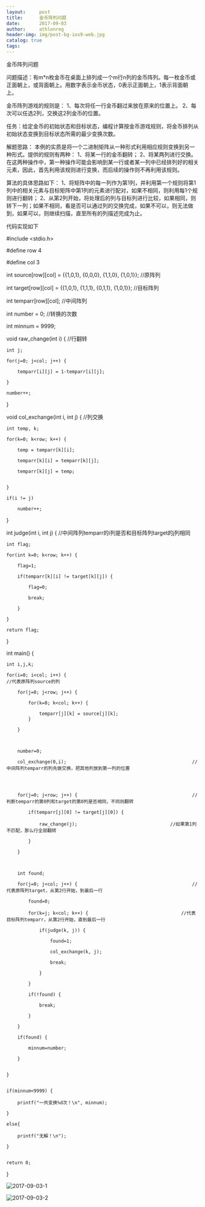 ```yaml
---
layout:     post
title:      金币阵列问题
date:       2017-09-03
author:     athlonreg
header-img: img/post-bg-ios9-web.jpg
catalog: true
tags:
---
```


金币阵列问题

问题描述：有m*n枚金币在桌面上排列成一个m行n列的金币阵列。每一枚金币或正面朝上，或背面朝上。用数字表示金币状态，0表示正面朝上，1表示背面朝上。

金币阵列游戏的规则是：
1、每次将任一行金币翻过来放在原来的位置上。
2、每次可以任选2列，交换这2列金币的位置。

任务：给定金币的初始状态和目标状态，编程计算按金币游戏规则，将金币排列从初始状态变换到目标状态所需的最少变换次数。

解题思路：
    本例的实质是将一个二进制矩阵从一种形式利用相应规则变换到另一种形式。提供的规则有两种：
    1、将某一行的金币翻转；
    2、将某两列进行交换。
    在这两种操作中，第一种操作可能会影响到某一行或者某一列中已经排列好的相关元素，因此，首先利用该规则进行变换，而后续的操作则不再利用该规则。
    
算法的具体思路如下：
    1、将矩阵中的每一列作为第1列，并利用第一个规则将第1列中的相关元素与目标矩阵中第1列的元素进行配对，如果不相同，则利用每1个规则进行翻转；
    2、从第2列开始，将处理后的列与目标列进行比较，如果相同，则转下一列；如果不相同，看是否可以通过列的交换完成，如果不可以，则无法做到，如果可以，则继续扫描，直至所有的列描述完成为止。

代码实现如下

#include <stdio.h>


#define row 4

#define col 3


int source[row][col] = {{1,0,1}, {0,0,0}, {1,1,0}, {1,0,1}};           		//原阵列

int target[row][col] = {{1,0,1}, {1,1,1}, {0,1,1}, {1,0,1}};           		//目标阵列

int temparr[row][col];								//中间阵列

int number = 0;                                                        		//转换的次数

int minnum = 9999;



void raw_change(int i) {                                                	//行翻转
    
	int j;
    
	for(j=0; j<col; j++) {
        
		temparr[i][j] = 1-temparr[i][j];
    
	}
    
	number++;
    

}



void col_exchange(int i, int j) {                                       	//列交换
    
	int temp, k;
    
	for(k=0; k<row; k++) {
        
		temp = temparr[k][i];
        
		temparr[k][i] = temparr[k][j];
        
		temparr[k][j] = temp;
        
    
	}
    
	if(i != j)
        
		number++;

}



int judge(int i, int j) {                                               	//中间阵列temparr的i列是否和目标阵列target的j列相同
    
	int flag;
    
	for(int k=0; k<row; k++) {
        
		flag=1;
        
		if(temparr[k][i] != target[k][j]) {
            
			flag=0;
            
			break;
        
		}
    
	}
    
	return flag;

}




int main() {
    
    
	int i,j,k;
    
	for(i=0; i<col; i++) {                                              	//代表原阵列source的列
        
		for(j=0; j<row; j++) {
            
			for(k=0; k<col; k++) {
                
				temparr[j][k] = source[j][k];                              
			}
        
		}
    
    
        
		number=0;
        
		col_exchange(0,i);                                              //中间阵列temparr的列先做交换，把其他列放到第一列的位置
  
      
        
        
		for(j=0; j<row; j++) {                                          //判断temparr的第0列和target的第0列是否相同，不同则翻转
            
			if(temparr[j][0] != target[j][0]) {
                
				raw_change(j);                                	//如果第1列不匹配，那么行全部翻转
            
			}
        
		}
        
        

		int found;
        
		for(j=0; j<col; j++) {                                          //代表原阵列target，从第2行开始，到最后一行
            
			found=0;
            
			for(k=j; k<col; k++) {                              	//代表目标阵列temparr，从第2行开始，直到最后一行
                
				if(judge(k, j)) {
                    
					found=1;
                    
					col_exchange(k, j);
                    
					break;
                
				}
            
			}
            
			if(!found) {
                
				break;
            
			}
        
		}
        
		if(found) {
            
			minnum=number;
        
		}
        
    
	}
    

	if(minnum<9999) {
        
		printf("一共变换%d次！\n", minnum);
    
	}
    
	else{
        
		printf("无解！\n");
    
	}
  
  
	return 0;

}

![2017-09-03-1](http://ovefvi4g3.bkt.clouddn.com/2017-09-03-1-1.png)

![2017-09-03-2](http://ovefvi4g3.bkt.clouddn.com/2017-09-03-2-1.png)

